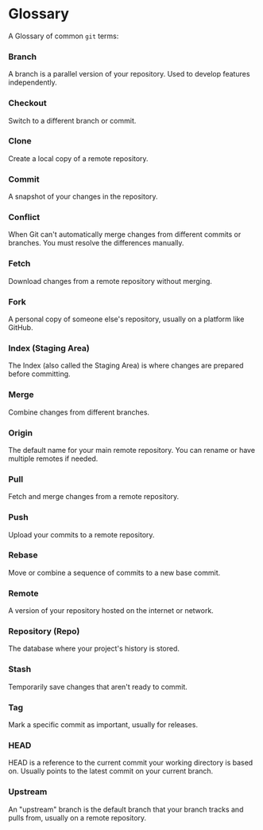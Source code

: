 # Glossary
A Glossary of common `git` terms:

### Branch

A branch is a parallel version of your repository. Used to develop features independently.

### Checkout

Switch to a different branch or commit.

### Clone

Create a local copy of a remote repository.

### Commit

A snapshot of your changes in the repository.

### Conflict

When Git can't automatically merge changes from different commits or branches. You must resolve the differences manually.

### Fetch

Download changes from a remote repository without merging.

### Fork

A personal copy of someone else's repository, usually on a platform like GitHub.

### Index (Staging Area)

The Index (also called the Staging Area) is where changes are prepared before committing.

### Merge

Combine changes from different branches.

### Origin

The default name for your main remote repository. You can rename or have multiple remotes if needed.

### Pull

Fetch and merge changes from a remote repository.

### Push

Upload your commits to a remote repository.

### Rebase

Move or combine a sequence of commits to a new base commit.

### Remote

A version of your repository hosted on the internet or network.

### Repository (Repo)

The database where your project's history is stored.

### Stash

Temporarily save changes that aren't ready to commit.

### Tag

Mark a specific commit as important, usually for releases.

### HEAD

HEAD is a reference to the current commit your working directory is based on. Usually points to the latest commit on your current branch.

### Upstream

An "upstream" branch is the default branch that your branch tracks and pulls from, usually on a remote repository.